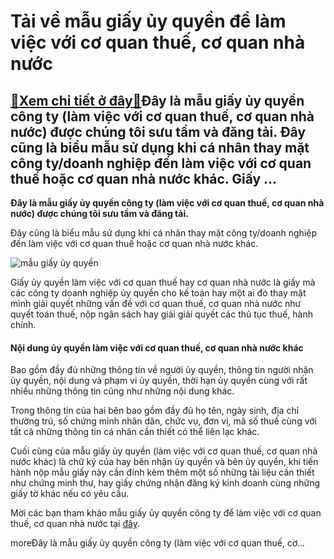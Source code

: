 Tải về mẫu giấy ủy quyền để làm việc với cơ quan thuế, cơ quan nhà nước
=======================================================================

[:gift:Xem chi tiết ở đây:gift:](https://hddtvn.com/tai-ve-mau-giay-uy-quyen-de-lam-viec-voi-co-quan-thue-co-quan-nha-nuoc/)Đây là mẫu giấy ủy quyền công ty (làm việc với cơ quan thuế, cơ quan nhà nước) được chúng tôi sưu tầm và đăng tải. Đây cũng là biểu mẫu sử dụng khi cá nhân thay mặt công ty/doanh nghiệp đến làm việc với cơ quan thuế hoặc cơ quan nhà nước khác. Giấy …
----------------------------------------------------------------------------------------------------------------------------------------------------------------------------------------------------------------------------------------------------------

**Đây là mẫu giấy ủy quyền công ty (làm việc với cơ quan thuế, cơ quan nhà nước) được chúng tôi sưu tầm và đăng tải.** 


Đây cũng là biểu mẫu sử dụng khi cá nhân thay mặt công ty/doanh nghiệp đến làm việc với cơ quan thuế hoặc cơ quan nhà nước khác.


![mẫu giấy ủy quyền](https://hddtvn.com/wp-content/uploads/2021/01/Capture-1-2.jpg)


Giấy ủy quyền làm việc với cơ quan thuế hay cơ quan nhà nước là giấy mà các công ty doanh nghiệp ủy quyền cho kế toán hay một ai đó thay mặt mình giải quyết những vấn đề với cơ quan thuế, cơ quan nhà nước như quyết toán thuế, nộp ngân sách hay giải giải quyết các thủ tục thuế, hành chính.


#### **Nội dung ủy quyền làm việc với cơ quan thuế, cơ quan nhà nước khác**


Bao gồm đầy đủ những thông tin về người ủy quyền, thông tin người nhận ủy quyền, nội dung và phạm vi ủy quyền, thời hạn ủy quyền cùng với rất nhiều những thông tin cũng như những nội dung khác.


Trong thông tin của hai bên bao gồm đầy đủ họ tên, ngày sinh, địa chỉ thường trú, số chứng minh nhân dân, chức vụ, đơn vị, mã số thuế cùng với tất cả những thông tin cá nhân cần thiết có thể liên lạc khác.


Cuối cùng của mẫu giấy ủy quyền (làm việc với cơ quan thuế, cơ quan nhà nước khác) là chữ ký của hay bên nhận ủy quyền và bên ủy quyền, khi tiến hành nộp mẫu giấy này cần đính kèm thêm một số những tài liệu cần thiết như chứng minh thư, hay giấy chứng nhận đăng ký kinh doanh cùng những giấy tờ khác nếu có yêu cầu.


Mời các bạn tham khảo mẫu giấy ủy quyền công ty để làm việc với cơ quan thuế, cơ quan nhà nước tại [đây](https://www.mediafire.com/file/jtdfljlnulg2m0u/mau-giay-uy-quyen-lam-viec-voi-co-quan-thue-co-quan-nha-nuoc-khac.doc/file).



moreĐây là mẫu giấy ủy quyền công ty (làm việc với cơ quan thuế, cơ…


